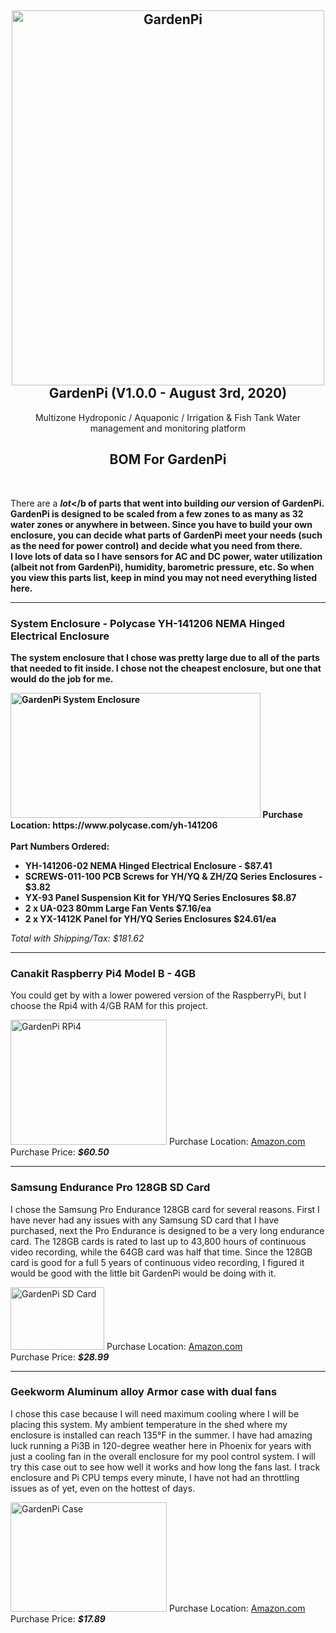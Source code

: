 <h2 align="center">
  <a name="gardenpi_logo" href="https://github.com/rjsears/GardenPi"><img src="https://github.com/rjsears/GardenPi/blob/master/images/gardenpi_cover.jpg" alt="GardenPi" height="600" width="500"></a>
  <br>
  GardenPi (V1.0.0 - August 3rd, 2020)
  </h2>
  <p align="center">
  Multizone Hydroponic / Aquaponic / Irrigation &amp; Fish Tank Water management and monitoring platform
  </p>
<h2 align="center">BOM For GardenPi</h2>
<br>

There are a <b><em>lot</em></b of parts that went into building <b><em>our</em></b> version of GardenPi. GardenPi is designed to be scaled from a few zones to as many as 32 water zones or anywhere in between. Since you have to build your own enclosure, you can decide what parts of GardenPi meet your needs (such as the need for power control) and decide what you need from there. I love lots of data so I have sensors for AC and DC power, water utilization (albeit not from GardenPi), humidity, barometric pressure, etc. So when you view this parts list, keep in mind you may not need everything listed here.
<hr>

### System Enclosure - Polycase YH-141206 NEMA Hinged Electrical Enclosure
The system enclosure that I chose was pretty large due to all of the parts that needed to fit inside. I chose not the cheapest enclosure, but one that would do the job for me.

<img src="https://github.com/rjsears/GardenPi/blob/master/images/gardenpi_system_enclosure.jpg" alt="GardenPi System Enclosure" height="200" width="400">
Purchase Location: https://www.polycase.com/yh-141206<br><br>
Part Numbers Ordered:
<ul>
  <li>YH-141206-02 NEMA Hinged Electrical Enclosure - <b>$87.41</b></li>
  <li>SCREWS-011-100 PCB Screws for YH/YQ & ZH/ZQ Series Enclosures - <b>$3.82</b> </li>
  <li>YX-93 Panel Suspension Kit for YH/YQ Series Enclosures <b>$8.87</b></li>
  <li>2 x UA-023 80mm Large Fan Vents <b>$7.16/ea</b></li>
  <li>2 x YX-1412K Panel for YH/YQ Series Enclosures <b>$24.61/ea</b></li>
</ul>
</b><em>Total with Shipping/Tax: $181.62</em></b>
<br>
<hr>

### Canakit Raspberry Pi4 Model B - 4GB
You could get by with a lower powered version of the RaspberryPi, but I choose the Rpi4 with 4/GB RAM for this project.

<img src="https://github.com/rjsears/GardenPi/blob/master/images/canakit_rpi_4.jpg" alt="GardenPi RPi4" height="200" width="250">
Purchase Location: <a href="https://www.amazon.com/gp/product/B07TC2BK1X/ref=ppx_yo_dt_b_asin_title_o00_s01?ie=UTF8&psc=1">Amazon.com</a><br>
Purchase Price: <b><em>$60.50</em></b>
<br><hr>

### Samsung Endurance Pro 128GB SD Card
I chose the Samsung Pro Endurance 128GB card for several reasons. First I have never had any issues with any Samsung SD card that I have purchased, next the Pro Endurance is designed to be a very long endurance card. The 128GB cards is rated to last up to 43,800 hours of continuous video recording, while the 64GB card was half that time. Since the 128GB card is good for a full 5 years of continuous video recording, I figured it would be good with the little bit GardenPi would be doing with it.

<img src="https://github.com/rjsears/GardenPi/blob/master/images/gardenpi_samsung_pro.jpg" alt="GardenPi SD Card" height="100" width="150">
Purchase Location: <a href="https://www.amazon.com/Samsung-Endurance-128GB-Micro-Adapter/dp/B07B984HJ5">Amazon.com</a><br>
Purchase Price: <b><em>$28.99</em></b>
<br><hr>

### Geekworm Aluminum alloy Armor case with dual fans
I chose this case because I will need maximum cooling where I will be placing this system. My ambient temperature in the shed where my enclosure is installed can reach 135°F in the summer. I have had amazing luck running a Pi3B in 120-degree weather here in Phoenix for years with just a cooling fan in the overall enclosure for my pool control system. I will try this case out to see how well it works and how long the fans last. I track enclosure and Pi CPU temps every minute, I have not had an throttling issues as of yet, even on the hottest of days.

<img src="https://github.com/rjsears/GardenPi/blob/master/images/gardenpi_geekwork_case.jpg" alt="GardenPi Case" height="175" width="250">
Purchase Location: <a href="https://smile.amazon.com/Geekworm-Raspberry-Computer-Aluminum-Compatible/dp/B07VD6LHS1/ref=sr_1_4?dchild=1&keywords=geekworm+case&qid=1596485916&s=electronics&sr=1-4">Amazon.com</a><br>
Purchase Price: <b><em>$17.89</em></b>

